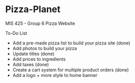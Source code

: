# Pizza-Planet
MIS 425 - Group 6 Pizza Website

To-Do List
- Add a pre-made pizza list to build your pizza site (done)
- Add photos to build your pizza
- Update titles (done)
- Add prices to ingredients
- Add taxes (done)
- Create a cart system for multiple product orders (done)
- Add a logo + more style to home banner
